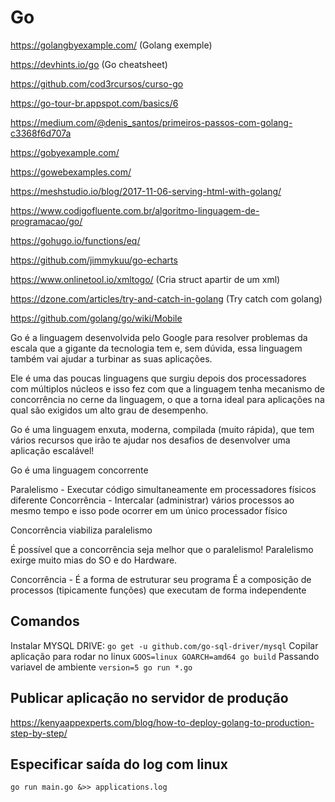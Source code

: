 # Go

https://golangbyexample.com/ (Golang exemple)

https://devhints.io/go (Go cheatsheet)

https://github.com/cod3rcursos/curso-go

https://go-tour-br.appspot.com/basics/6

https://medium.com/@denis_santos/primeiros-passos-com-golang-c3368f6d707a

https://gobyexample.com/

https://gowebexamples.com/

https://meshstudio.io/blog/2017-11-06-serving-html-with-golang/

https://www.codigofluente.com.br/algoritmo-linguagem-de-programacao/go/

https://gohugo.io/functions/eq/

https://github.com/jimmykuu/go-echarts

https://www.onlinetool.io/xmltogo/ (Cria struct apartir de um xml)

https://dzone.com/articles/try-and-catch-in-golang (Try catch com golang)


https://github.com/golang/go/wiki/Mobile


Go é a linguagem desenvolvida pelo Google para resolver problemas da escala que a gigante da tecnologia tem e, sem dúvida, essa linguagem também vai ajudar a turbinar as suas aplicações.

Ele é uma das poucas linguagens que surgiu depois dos processadores com múltiplos núcleos e isso fez com que a linguagem tenha mecanismo de concorrência no cerne da linguagem, o que a torna ideal para aplicações na qual são exigidos um alto grau de desempenho.

Go é uma linguagem enxuta, moderna, compilada (muito rápida), que tem vários recursos que irão te ajudar nos desafios de desenvolver uma aplicação escalável!

Go é uma linguagem concorrente

Paralelismo - Executar código simultaneamente em processadores físicos diferente
Concorrência - Intercalar (administrar) vários processos ao mesmo tempo e isso pode ocorrer em um único processador físico

Concorrência viabiliza paralelismo

É possível que a concorrência seja melhor que o paralelismo!
Paralelismo exirge muito mias do SO e do Hardware.

Concorrência - É a forma de estruturar seu programa
É a composição de processos (tipicamente funções) que executam de forma independente

## Comandos
Instalar MYSQL DRIVE: ```go get -u github.com/go-sql-driver/mysql```
Copilar aplicação para rodar no linux ```GOOS=linux GOARCH=amd64 go build```
Passando variavel de ambiente ```version=5 go run *.go```

## Publicar aplicação no servidor de produção
https://kenyaappexperts.com/blog/how-to-deploy-golang-to-production-step-by-step/

## Especificar saída do log com linux
```go run main.go &>> applications.log```

